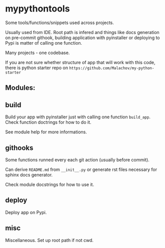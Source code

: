 mypythontools
=============

Some tools/functions/snippets used across projects.

Usually used from IDE. Root path is infered and things like docs generation on pre-commit
githook, building application with pyinstaller or deploying to Pypi is matter of calling one function.

Many projects - one codebase.

If you are not sure whether structure of app that will work with this code, there is python starter repo
on `https://github.com/Malachov/my-python-starter`

Modules:
--------

build
-----
Build your app with pyinstaller just with calling one function `build_app`.
Check function doctrings for how to do it.

See module help for more informations.

githooks
--------

Some functions runned every each git action (usually before commit).

Can derive `README.md` from `__init__.py` or generate rst files necessary for sphinx docs generator.

Check module docstrings for how to use it.

deploy
------

Deploy app on Pypi.

misc
------

Miscellaneous. Set up root path if not cwd.